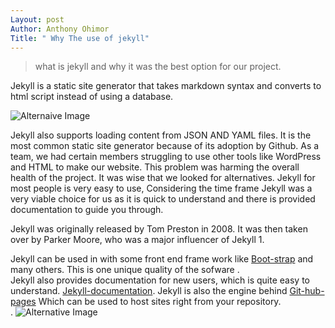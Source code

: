 ```yaml
---
Layout: post 
Author: Anthony Ohimor
Title: " Why The use of jekyll"
---
```

> what is jekyll and why it was the best option for our project. <br>


Jekyll is a static site generator that takes markdown syntax and converts to html script instead of using a database.<br>

![Alternaive Image](https://images.unsplash.com/photo-1486312338219-ce68d2c6f44d?ixlib=rb-1.2.1&ixid=MnwxMjA3fDB8MHxzZWFyY2h8MTV8fGpla3lsbCUyMHdlYnNpdGV8ZW58MHx8MHx8&auto=format&fit=crop&w=900&q=60) <br>

Jekyll also supports loading content from JSON AND YAML files. It is the most common static site generator because of its adoption by Github.
As a team, we had certain members struggling to use other tools like WordPress and HTML to make our website. This problem was harming the overall health of the project. It was wise that we looked for alternatives. Jekyll for most people is very easy to use, Considering the time frame Jekyll was a very viable choice for us as it is quick to understand and there is provided documentation to guide you through.<br>





Jekyll was originally released by Tom Preston in 2008. It was then taken over by Parker Moore, who was a major influencer of Jekyll 1.

Jekyll can be used in with some front end frame work like [Boot-strap](https://getbootstrap.com) and many others. This is one unique quality of the sofware .<br>
Jekyll also provides documentation for new users, which is quite easy to understand. [Jekyll-documentation](https://jekyllrb.com/docs/).
Jekyll is  also the engine behind [Git-hub-pages](https://github.com) Which can be used to host sites right from your repository.
<br>.
![Alternative Image ](https://jekyllthemes.io/images/detail/index-detail-05.jpg?_cchid=da44526d0d9b52293863a77bff42d6dd)

